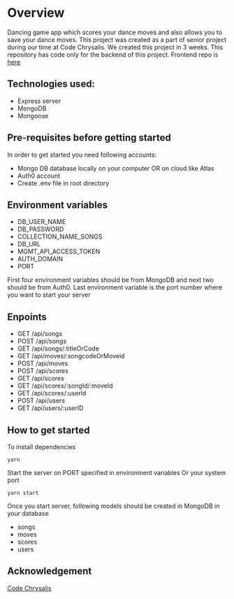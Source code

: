 # Overview 
Dancing game app which scores your dance moves and also allows you to save your dance moves. This project was created as a part of senior project during our time at Code Chrysalis. We created this project in 3 weeks. This repository has code only for the backend of this project. Frontend repo is [here](https://github.com/crazy-bananas/boogie-woogie)

## Technologies used:

- Express server
- MongoDB
- Mongoose

## Pre-requisites before getting started
In order to get started you need following accounts:

- Mongo DB database locally on your computer OR on cloud like Atlas
- Auth0 account
- Create .env file in root directory

## Environment variables
- DB_USER_NAME 
- DB_PASSWORD  
- COLLECTION_NAME_SONGS  
- DB_URL  
- MGMT_API_ACCESS_TOKEN  
- AUTH_DOMAIN  
- PORT  

First four environment variables should be from MongoDB and next two should be from Auth0. Last environment variable is the port number where you want to start your server

## Enpoints
- GET /api/songs  
- POST /api/songs  
- GET /api/songs/:titleOrCode  
- GET /api/moves/:songcodeOrMoveid  
- POST /api/moves  
- POST /api/scores  
- GET /api/scores  
- GET /api/scores/:songId/:moveId  
- GET /api/scores/:userId  
- POST /api/users  
- GET /api/users/:userID  

## How to get started

To install dependencies
```
yarn
```
Start the server on PORT specified in environment variables Or your system port
```
yarn start
```
Once you start server, following models should be created in MongoDB in your database
- songs
- moves
- scores
- users

## Acknowledgement
[Code Chrysalis](https://www.codechrysalis.io/)
